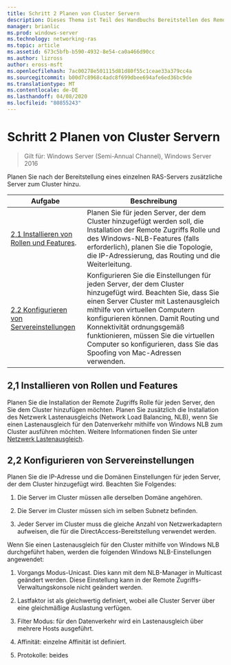 ```yaml
---
title: Schritt 2 Planen von Cluster Servern
description: Dieses Thema ist Teil des Handbuchs Bereitstellen des Remote Zugriffs in einem Cluster unter Windows Server 2016.
manager: brianlic
ms.prod: windows-server
ms.technology: networking-ras
ms.topic: article
ms.assetid: 673c5bfb-b590-4932-8e54-ca0a466d90cc
ms.author: lizross
author: eross-msft
ms.openlocfilehash: 7ac00278e501115d81d80f55c1ceae33a379cc4a
ms.sourcegitcommit: b00d7c8968c4adc8f699dbee694afe6ed36bc9de
ms.translationtype: MT
ms.contentlocale: de-DE
ms.lasthandoff: 04/08/2020
ms.locfileid: "80855243"
---
```

# <a name="step-2-plan-cluster-servers"></a>Schritt 2 Planen von Cluster Servern

>Gilt für: Windows Server (Semi-Annual Channel), Windows Server 2016

Planen Sie nach der Bereitstellung eines einzelnen RAS-Servers zusätzliche Server zum Cluster hinzu.  
  
|Aufgabe|Beschreibung|  
|----|--------|  
|[2,1 Installieren von Rollen und Features](#BKMK_Install).|Planen Sie für jeden Server, der dem Cluster hinzugefügt werden soll, die Installation der Remote Zugriffs Rolle und des Windows-NLB-Features (falls erforderlich), planen Sie die Topologie, die IP-Adressierung, das Routing und die Weiterleitung.|  
|[2,2 Konfigurieren von Servereinstellungen](#BKMK_Config)|Konfigurieren Sie die Einstellungen für jeden Server, der dem Cluster hinzugefügt wird. Beachten Sie, dass Sie einen Server Cluster mit Lastenausgleich mithilfe von virtuellen Computern konfigurieren können. Damit Routing und Konnektivität ordnungsgemäß funktionieren, müssen Sie die virtuellen Computer so konfigurieren, dass Sie das Spoofing von Mac-Adressen verwenden.|  
  
## <a name="21-installing-roles-and-features"></a><a name="BKMK_Install"></a>2,1 Installieren von Rollen und Features  
Planen Sie die Installation der Remote Zugriffs Rolle für jeden Server, den Sie dem Cluster hinzufügen möchten. Planen Sie zusätzlich die Installation des Netzwerk Lastenausgleichs (Network Load Balancing, NLB), wenn Sie einen Lastenausgleich für den Datenverkehr mithilfe von Windows NLB zum Cluster ausführen möchten. Weitere Informationen finden Sie unter [Netzwerk Lastenausgleich](https://technet.microsoft.com/windows-server-docs/networking/technologies/network-load-balancing).  
  
## <a name="22-configure-server-settings"></a><a name="BKMK_Config"></a>2,2 Konfigurieren von Servereinstellungen  
Planen Sie die IP-Adresse und die Domänen Einstellungen für jeden Server, der dem Cluster hinzugefügt wird. Beachten Sie Folgendes:  
  
1.  Die Server im Cluster müssen alle derselben Domäne angehören.  
  
2.  Die Server im Cluster müssen sich im selben Subnetz befinden.  
  
3.  Jeder Server im Cluster muss die gleiche Anzahl von Netzwerkadaptern aufweisen, die für die DirectAccess-Bereitstellung verwendet werden.  
  
Wenn Sie einen Lastenausgleich für den Cluster mithilfe von Windows NLB durchgeführt haben, werden die folgenden Windows NLB-Einstellungen angewendet:  
  
1.  Vorgangs Modus-Unicast. Dies kann mit dem NLB-Manager in Multicast geändert werden. Diese Einstellung kann in der Remote Zugriffs-Verwaltungskonsole nicht geändert werden.  
  
2.  Lastfaktor ist als gleichwertig definiert, wobei alle Cluster Server über eine gleichmäßige Auslastung verfügen.  
  
3.  Filter Modus: für den Datenverkehr wird ein Lastenausgleich über mehrere Hosts ausgeführt.  
  
4.  Affinität: einzelne Affinität ist definiert.  
  
5.  Protokolle: beides  

